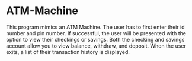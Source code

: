 # ATM-Machine
This program mimics an ATM Machine. 
The user has to first enter their id number and pin number. If successful, the user will be presented with the option to view their checkings or savings.
Both the checking and savings account allow you to view balance, withdraw, and deposit. 
When the user exits, a list of their transaction history is displayed. 


